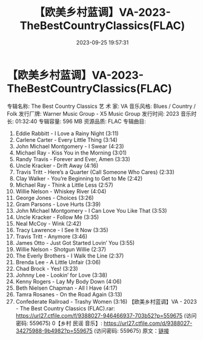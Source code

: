 ﻿---
title: 【欧美乡村蓝调】VA-2023-TheBestCountryClassics(FLAC)
date: 2023-09-25 19:57:31
categories: 外语音乐
tags: 外语音乐
---
# 【欧美乡村蓝调】VA-2023-TheBestCountryClassics(FLAC)

专辑名称: The Best Country Classics
艺 术 家: VA
音乐风格: Blues / Country / Folk
发行厂牌: Warner Music Group - X5 Music Group
发行时间: 2023
音乐时长: 01:32:40
专辑容量: 596 MB
资源品质: FLAC
专辑曲目:
01. Eddie Rabbitt - I Love a Rainy Night (3:11)
02. Carlene Carter - Every Little Thing (3:14)
03. John Michael Montgomery - I Swear (4:23)
04. Michael Ray - Kiss You in the Morning (3:01)
05. Randy Travis - Forever and Ever, Amen (3:33)
06. Uncle Kracker - Drift Away (4:16)
07. Travis Tritt - Here’s a Quarter (Call Someone Who Cares)
(2:33)
08. Clay Walker - You’re Beginning to Get to Me (2:42)
09. Michael Ray - Think a Little Less (2:57)
10. Willie Nelson - Whiskey River (4:04)
11. George Jones - Choices (3:26)
12. Gram Parsons - Love Hurts (3:39)
13. John Michael Montgomery - I Can Love You Like That
(3:53)
14. Uncle Kracker - Follow Me (3:35)
15. Neal McCoy - Wink (2:42)
16. Tracy Lawrence - I See It Now (3:35)
17. Travis Tritt - Anymore (3:46)
18. James Otto - Just Got Started Lovin’ You (3:55)
19. Willie Nelson - Shotgun Willie (2:37)
20. The Everly Brothers - I Walk the Line (2:37)
21. Brenda Lee - A Little Unfair (3:06)
22. Chad Brock - Yes! (3:23)
23. Johnny Lee - Lookin’ for Love (3:38)
24. Kenny Rogers - Lay My Body Down (4:06)
25. Beth Nielsen Chapman - All I Have (4:17)
26. Tamra Rosanes - On the Road Again (3:13)
27. Confederate Railroad - Trashy Women (3:16)
【欧美乡村蓝调】VA - 2023 - The Best Country Classics (FLAC).rar:
https://url27.ctfile.com/f/9388027-946466937-703b52?p=559675
(访问密码: 559675)
0【乡村 民谣 音乐】: https://url27.ctfile.com/d/9388027-34275988-9b4982?p=559675
(访问密码: 559675)
原文：[链接](https://blog.sina.com.cn/s/blog_1647c7e76010313iz.html)
